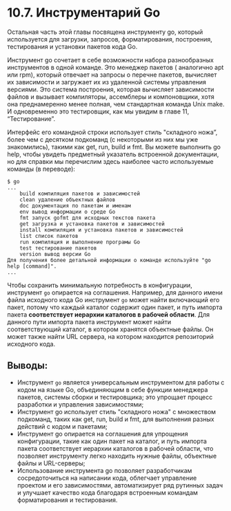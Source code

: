# 10.7. Инструментарий Go

Остальная часть этой главы посвящена инструменту go, который используется для загрузки, запросов, форматирования,
построения, тестирования и установки пакетов кода Go.

Инструмент go сочетает в себе возможности набора разнообразных инструментов в одной команде. Это менеджер пакетов (
аналогично apt или rpm), который отвечает на запросы о перечне пакетов, вычисляет их зависимости и загружает их из
удаленной системы управления версиями. Это система построения, которая вычисляет зависимости файлов и вызывает
компиляторы, ассемблеры и компоновщики, хотя она преднамеренно менее полная, чем стандартная команда Unix make. И
одновременно это тестировщик, как мы увидим в главе 11, “Тестирование”.

Интерфейс его командной строки использует стиль "складного ножа”, более чем с десятком подкоманд (с некоторыми из них мы
уже знакомились), такими как get, run, build и fmt. Вы можете выполнить go help, чтобы увидеть предметный указатель
встроенной документации, но для справки мы перечислим здесь наиболее часто используемые команды (в переводе):

``` shell
$ go
...
	build компиляция пакетов и зависимостей
	clean удаление объектных файлов
	doc документация по пакетам и именам
	env вывод информации о среде Go
	fmt запуск gofmt для исходных текстов пакета
	get загрузка и установка пакетов и зависимостей
	install компиляция и установка пакетов и зависимостей
	list список пакетов
	run компиляция и выполнение програмы Go
	test тестирование пакетов
	version вывод версии Go
Для получения более детальной информации о команде используйте "go help [command]".
...
```

Чтобы сохранить минимальную потребность в конфигурации, инструмент `go` опирается на соглашения. Например, для данного
имени файла исходного кода Go инструмент `go` может найти включающий его пакет, потому что каждый каталог содержит один
пакет, и путь импорта пакета **соответствует иерархии каталогов в рабочей области**. Для данного пути импорта пакета
инструмент может найти соответствующий каталог, в котором хранятся объектные файлы. Он может также найти URL сервера, на
котором находится репозиторий исходного кода.

## Выводы:

* Инструмент `go` является универсальным инструментом для работы с кодом на языке Go, объединяющим в себе функции
  менеджера пакетов, системы сборки и тестировщика; это упрощает процесс разработки и управления зависимостями;
* Инструмент go использует стиль "складного ножа" с множеством подкоманд, таких как get, run, build и fmt, для
  выполнения разных действий с кодом и пакетами;
* Инструмент go опирается на соглашения для упрощения конфигурации, такие как один пакет на каталог, и путь импорта
  пакета соответствует иерархии каталогов в рабочей области, что позволяет инструменту легко находить нужные файлы,
  объектные файлы и URL-серверы;
* Использование инструмента go позволяет разработчикам сосредоточиться на написании кода, облегчает управление проектом
  и его зависимостями, автоматизирует ряд рутинных задач и улучшает качество кода благодаря встроенным командам
  форматирования и тестирования.